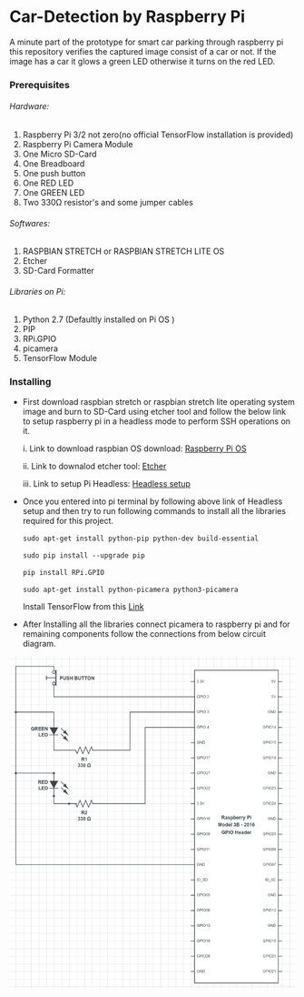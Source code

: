 # Car-Detection by Raspberry Pi
A minute part of the prototype for smart car parking through raspberry pi this repository verifies the captured image consist of a car or not. If the image has a car it glows a green LED otherwise it turns on the red LED.


### Prerequisites

###### Hardware:

1. Raspberry Pi 3/2 not zero(no official TensorFlow installation is provided)
2. Raspberry Pi Camera Module
3. One Micro SD-Card
4. One Breadboard
5. One push button
6. One RED LED
7. One GREEN LED
8. Two 330Ω resistor's and some jumper cables


###### Softwares:
1. RASPBIAN STRETCH or RASPBIAN STRETCH LITE OS
2. Etcher
3. SD-Card Formatter


###### Libraries on Pi:
1. Python 2.7 (Defaultly installed on Pi OS )
2. PIP
3. RPi.GPIO
4. picamera
5. TensorFlow Module

### Installing

- First download raspbian stretch or raspbian stretch lite operating system image and burn to SD-Card using etcher tool and follow the below link to setup raspberry pi in a headless mode to perform SSH operations on it.

  i. Link to download raspbian OS download: [Raspberry Pi OS](https://www.raspberrypi.org/downloads/raspbian/)
 
  ii. Link to downalod etcher tool: [Etcher](https://etcher.io/)
 
  iii. Link to setup Pi Headless: [Headless setup](https://medium.com/a-path-to-pi/adding-ssh-and-wifi-to-a-headless-raspberry-pi-3-fresh-install-54be6634716e)
  
- Once you entered into pi terminal by following above link of Headless setup and then try to run following commands to install all the libraries required for this project.
  
    ```
    sudo apt-get install python-pip python-dev build-essential
    
    ```   
    ```
    sudo pip install --upgrade pip
    
    ```
    ```
    pip install RPi.GPIO
    
    ```  
    ```
    sudo apt-get install python-picamera python3-picamera
    
    ```
    
    Install TensorFlow from this [Link](https://www.tensorflow.org/install/install_raspbian)
    
- After Installing all the libraries connect picamera to raspberry pi and for remaining components follow the connections from below circuit diagram.

![Circuit Diagram](circuit.png)


